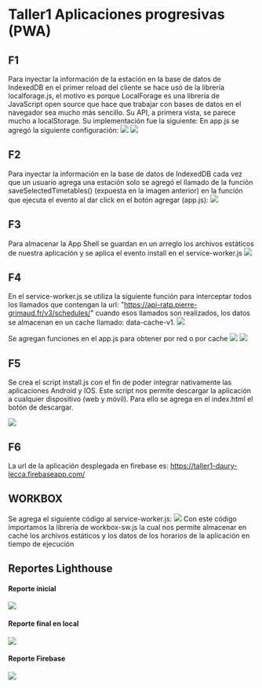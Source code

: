 # Taller1 Aplicaciones progresivas (PWA)
## F1
Para inyectar la información de la estación en la base de datos de IndexedDB en el primer reload del cliente se hace usó de la librería localforage.js, el motivo es porque LocalForage es una librería de JavaScript open source que hace que trabajar con bases de datos en el navegador sea mucho más sencillo. Su API, a primera vista, se parece mucho a localStorage. Su implementación fue la siguiente:
En app.js se agregó la siguiente configuración:
![](https://github.com/naty1610/ratp-pwa-taller1/blob/master/images/localforage_app.jpg)
![](https://github.com/naty1610/ratp-pwa-taller1/blob/master/images/localforage_app2.jpg)

## F2
Para inyectar la información en la base de datos de IndexedDB cada vez que un usuario agrega una estación solo se agregó el llamado de la función saveSelectedTimetables() (expuesta en la imagen anterior) en la función que ejecuta el evento al dar click en el botón agregar (app.js):
![](https://github.com/naty1610/ratp-pwa-taller1/blob/master/images/guardar_nueva_estacion.jpg)

## F3
Para almacenar la App Shell se guardan en un arreglo los archivos estáticos de nuestra aplicación y se aplica el evento install en el service-worker.js
![](https://github.com/naty1610/ratp-pwa-taller1/blob/master/images/cache_app_shell.png)

## F4
En el service-worker.js se utiliza la siguiente función para interceptar todos los llamados que contengan la url: "https://api-ratp.pierre-grimaud.fr/v3/schedules/" cuando esos llamados son realizados, los datos se almacenan en un cache llamado: data-cache-v1.
![](https://github.com/naty1610/ratp-pwa-taller1/blob/master/images/cache_datos_horarios.png)

Se agregan funciones en el app.js para obtener por red o por cache
![](https://github.com/naty1610/ratp-pwa-taller1/blob/master/images/cache_datos_funciones.png)
![](https://github.com/naty1610/ratp-pwa-taller1/blob/master/images/cache_datos_app.png)


## F5
Se crea el script install.js con el fin de poder integrar nativamente las aplicaciones Android y IOS. Este script nos permite descargar la aplicación a cualquier dispositivo (web y móvil). Para ello se agrega en el index.html el botón de descargar.

![](https://github.com/naty1610/ratp-pwa-taller1/blob/master/images/compatibilidad_movil.jpg)

## F6
La url de la aplicación desplegada en firebase es: https://taller1-daury-lecca.firebaseapp.com/

## WORKBOX
Se agrega el siguiente código al service-worker.js:
![](https://github.com/naty1610/ratp-pwa-taller1/blob/master/images/workbox_service_worker.png)
Con este código importamos la librería de workbox-sw.js la cual nos permite almacenar en caché los archivos estáticos y los datos de los horarios de la aplicación en tiempo de ejecución

## Reportes Lighthouse
#### Reporte inicial
![](https://github.com/naty1610/ratp-pwa-taller1/blob/master/images/reporte_1.jpg)
#### Reporte final en local
![](https://github.com/naty1610/ratp-pwa-taller1/blob/master/images/reporte_local_pwa.jpg)
#### Reporte Firebase
![](https://github.com/naty1610/ratp-pwa-taller1/blob/master/images/reporte_firebase.png)
